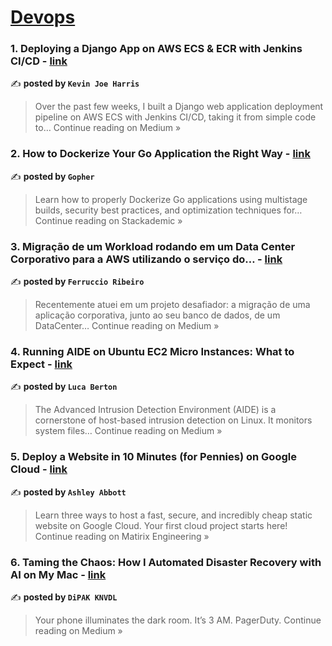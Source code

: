 
<h1><a href=https://medium.com/tag/devops/recommended target="_blank" rel="noopener noreferrer">Devops</a></h1>
<h3>1. Deploying a Django App on AWS ECS & ECR with Jenkins CI/CD - <a href="https://kevinjoeharris.medium.com/deploying-a-django-app-on-aws-ecs-ecr-with-jenkins-ci-cd-cf275280a251?source=rss------devops-5" target="_blank" rel="noopener noreferrer">link</a></h3>

✍️ **posted by `Kevin Joe Harris`**

<blockquote>Over the past few weeks, I built a Django web application deployment pipeline on AWS ECS with Jenkins CI/CD, taking it from simple code to…
Continue reading on Medium »</blockquote>

<h3>2. How to Dockerize Your Go Application the Right Way - <a href="https://blog.stackademic.com/how-to-dockerize-your-go-application-the-right-way-e3c3f4b5cae7?source=rss------devops-5" target="_blank" rel="noopener noreferrer">link</a></h3>

✍️ **posted by `Gopher`**

<blockquote>Learn how to properly Dockerize Go applications using multistage builds, security best practices, and optimization techniques for…
Continue reading on Stackademic »</blockquote>

<h3>3. Migração de um Workload rodando em um Data Center Corporativo para a AWS utilizando o serviço do… - <a href="https://medium.com/@ribeiroferruccio/migra%C3%A7%C3%A3o-de-um-workload-rodando-em-um-data-center-corporativo-para-a-aws-utilizando-o-servi%C3%A7o-do-9618064591ad?source=rss------devops-5" target="_blank" rel="noopener noreferrer">link</a></h3>

✍️ **posted by `Ferruccio Ribeiro`**

<blockquote>Recentemente atuei em um projeto desafiador: a migração de uma aplicação corporativa, junto ao seu banco de dados, de um DataCenter…
Continue reading on Medium »</blockquote>

<h3>4. Running AIDE on Ubuntu EC2 Micro Instances: What to Expect - <a href="https://lucaberton.medium.com/running-aide-on-ubuntu-ec2-micro-instances-what-to-expect-d9e1d7014a2b?source=rss------devops-5" target="_blank" rel="noopener noreferrer">link</a></h3>

✍️ **posted by `Luca Berton`**

<blockquote>The Advanced Intrusion Detection Environment (AIDE) is a cornerstone of host-based intrusion detection on Linux. It monitors system files…
Continue reading on Medium »</blockquote>

<h3>5. Deploy a Website in 10 Minutes (for Pennies) on Google Cloud  - <a href="https://blog.matirix.co.uk/deploy-a-website-in-10-minutes-for-pennies-on-google-cloud-9c80f1aa1aa8?source=rss------devops-5" target="_blank" rel="noopener noreferrer">link</a></h3>

✍️ **posted by `Ashley Abbott`**

<blockquote>Learn three ways to host a fast, secure, and incredibly cheap static website on Google Cloud. Your first cloud project starts here!
Continue reading on Matirix Engineering »</blockquote>

<h3>6. Taming the Chaos: How I Automated Disaster Recovery with AI on My Mac - <a href="https://medium.com/@kdeepak99/taming-the-chaos-how-i-automated-disaster-recovery-with-ai-on-my-mac-499a6e98e1cf?source=rss------devops-5" target="_blank" rel="noopener noreferrer">link</a></h3>

✍️ **posted by `DiPAK KNVDL`**

<blockquote>Your phone illuminates the dark room. It’s 3 AM. PagerDuty.
Continue reading on Medium »</blockquote>

